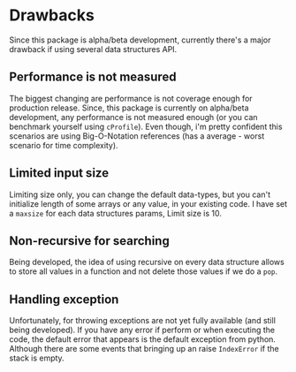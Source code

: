 # Drawbacks

Since this package is alpha/beta development, currently there's a major drawback if using several data structures API.

## Performance is not measured

The biggest changing are performance is not coverage enough for production release. Since, this package is currently on alpha/beta development, any performance is not measured enough (or you can benchmark yourself using `cProfile`). Even though, i'm pretty confident this scenarios are using Big-O-Notation references (has a average - worst scenario for time complexity).

## Limited input size

Limiting size only, you can change the default data-types, but you can't initialize length of some arrays or any value, in your existing code. I have set a `maxsize` for each data structures params, Limit size is 10.

## Non-recursive for searching

Being developed, the idea of ​​using recursive on every data structure allows to store all values ​​in a function and not delete those values ​​if we do a `pop`.

## Handling exception

Unfortunately, for throwing exceptions are not yet fully available (and still being developed). If you have any error if perform or when executing the code, the default error that appears is the default exception from python. Although there are some events that bringing up an raise `IndexError` if the stack is empty.
